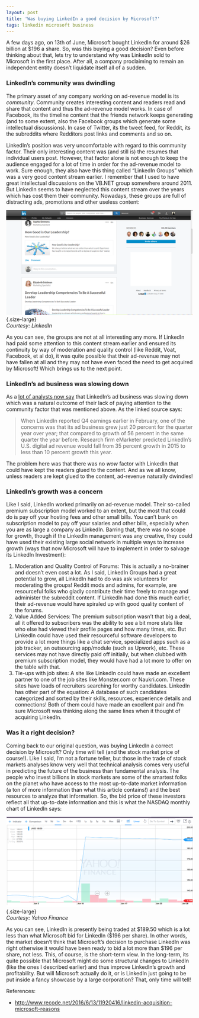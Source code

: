 ```yaml
---
layout: post
title: 'Was buying LinkedIn a good decision by Microsoft?'
tags: linkedin microsoft business
---
```


A few days ago, on 13th of June, Microsoft bought LinkedIn for around \$26 billion at \$196 a share. So, was this buying a good decision? Even before thinking about that, lets try to understand why was LinkedIn sold to Microsoft in the first place. After all, a company proclaiming to remain an independent entity doesn’t liquidate itself all of a sudden.<!--more-->

### LinkedIn’s community was dwindling

The primary asset of any company working on ad-revenue model is its *community*. Community creates interesting content and readers read and share that content and thus the ad-revenue model works. In case of Facebook, its the timeline content that the friends network keeps generating (and to some extent, also the Facebook groups which generate some intellectual discussions). In case of Twitter, its the tweet feed, for Reddit, its the subreddits where Redditors post links and comments and so on.

LinkedIn’s position was very uncomfortable with regard to this community factor. Their only interesting content was (and still is) the resumes that individual users post. However, that factor alone is not enough to keep the audience engaged for a lot of time in order for the ad-revenue model to work. Sure enough, they also have this thing called “LinkedIn Groups” which was a very good content stream earlier. I remember that I used to have great intellectual discussions on the VB.NET group somewhere around 2011. But LinkedIn seems to have neglected this content stream over the years which has cost them their community. Nowadays, these groups are full of distracting ads, promotions and other useless content:

![LinkedIn Groups](/uploads/old/LinkedIn_Groups.png){.size-large}\
*Courtesy: LinkedIn*

As you can see, the groups are not at all interesting any more. If LinkedIn had paid some attention to this content stream earlier and ensured its continuity by way of moderation and quality control (like Reddit, Voat, Facebook, et al do), it was quite possible that their ad-revenue may not have fallen at all and they may not have even faced the need to get acquired by Microsoft! Which brings us to the next point.

### LinkedIn’s ad business was slowing down

As a [lot of analysts now say](http://www.recode.net/2016/6/13/11920416/linkedin-acquisition-microsoft-reasons) that LinkedIn’s ad business was slowing down which was a natural outcome of their lack of paying attention to the community factor that was mentioned above. As the linked source says:

> When LinkedIn reported Q4 earnings earlier in February, one of the concerns was that its ad business grew just 20 percent for the quarter year over year; that compared to growth of 56 percent in the same quarter the year before. Research firm eMarketer predicted LinkedIn’s U.S. digital ad revenue would fall from 35 percent growth in 2015 to less than 10 percent growth this year.

The problem here was that there was no *wow* factor with LinkedIn that could have kept the readers glued to the content. And as we all know, unless readers are kept glued to the content, ad-revenue naturally dwindles!

### LinkedIn’s growth was a concern

Like I said, LinkedIn worked primarily on ad-revenue model. Their so-called premium subscription model worked to an extent, but the most that could do is pay off your hosting fees and other small bills. You can’t bank on subscription model to pay off your salaries and other bills, especially when you are as large a company as LinkedIn. Barring that, there was no scope for growth, though if the LinkedIn management was any creative, they could have used their existing large social network in multiple ways to increase growth (ways that now Microsoft will have to implement in order to salvage its LinkedIn Investment):

1.  Moderation and Quality Control of Forums: This is actually a no-brainer and doesn’t even cost a lot. As I said, LinkedIn Groups had a great potential to grow, all LinkedIn had to do was ask volunteers for moderating the groups! Reddit mods and admins, for example, are resourceful folks who gladly contribute their time freely to manage and administer the subreddit content. If LinkedIn had done this much earlier, their ad-revenue would have spiraled up with good quality content of the forums.
2.  Value Added Services: The premium subscription wasn’t that big a deal, all it offered to subscribers was the ability to see a bit more stats like who else had viewed their profile pages and how many times, etc. But LinkedIn could have used their resourceful software developers to provide a lot more things like a chat service, specialized apps such as a job tracker, an outsourcing app/module (such as Upwork), etc. These services may not have directly paid off initially, but when clubbed with premium subscription model, they would have had a lot more to offer on the table with that.
3.  Tie-ups with job sites: A site like LinkedIn could have made an excellent partner to one of the job sites like Monster.com or Naukri.com. These sites have loads of recruiters searching for worthy candidates. LinkedIn has other part of the equation: A database of such candidates categorized and sorted by their skills, resources, experience details and connections! Both of them could have made an excellent pair and I’m sure Microsoft was thinking along the same lines when it thought of acquiring LinkedIn.

### Was it a right decision?

Coming back to our original question, was buying LinkedIn a correct decision by Microsoft? Only time will tell (and the stock market price of course!). Like I said, I’m not a fortune teller, but those in the trade of stock markets analyses know very well that technical analysis comes very useful in predicting the future of the business than fundamental analysis. The people who invest billions in stock markets are some of the smartest folks on the planet who have access to the most up-to-date market information (a ton of more information than what this article contains!) and the best resources to analyze that information. So, the bid price of these investors reflect all that up-to-date information and this is what the NASDAQ monthly chart of LinkedIn says:

![LinkedIn monthly chart on NASDAQ](/uploads/old/LinkedIn_Chart.png){.size-large}\
*Courtesy: Yahoo Finance*

As you can see, LinkedIn is presently being traded at \$189.50 which is a lot less than what Microsoft bid for LinkedIn (\$196 per share). In other words, the market doesn’t think that Microsoft’s decision to purchase LinkedIn was right otherwise it would have been ready to bid a lot more than \$196 per share, not less. This, of course, is the short-term view. In the long-term, its quite possible that Microsoft might do some structural changes to LinkedIn (like the ones I described earlier) and thus improve LinkedIn’s growth and profitability. But will Microsoft actually do it, or is LinkedIn just going to be put inside a fancy showcase by a large corporation? That, only time will tell!

References:

-   <http://www.recode.net/2016/6/13/11920416/linkedin-acquisition-microsoft-reasons>
